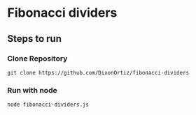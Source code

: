 # Fibonacci dividers

## Steps to run

### Clone Repository

`git clone https://github.com/DixonOrtiz/fibonacci-dividers`

### Run with node

`node fibonacci-dividers.js`
